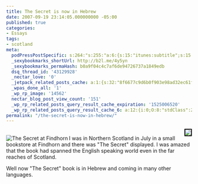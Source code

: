```yaml
---
title: The Secret is now in Hebrew
date: 2007-09-19 23:14:05.000000000 -05:00
published: true
categories:
- Essays
tags:
- scotland
meta:
  podPressPostSpecific: s:264:"s:255:"a:6:{s:15:"itunes:subtitle";s:15:"##PostExcerpt##";s:14:"itunes:summary";s:15:"##PostExcerpt##";s:15:"itunes:keywords";s:17:"##WordPressCats##";s:13:"itunes:author";s:10:"##Global##";s:15:"itunes:explicit";s:7:"Default";s:12:"itunes:block";s:7:"Default";}";";
  _sexybookmarks_shortUrl: http://b2l.me/4y5yn
  _sexybookmarks_permaHash: b0a9f04c4c7af6de94726737a1849edb
  dsq_thread_id: '43129928'
  _nectar_love: '0'
  _jetpack_related_posts_cache: a:1:{s:32:"8f6677c9d6b0f903e98ad32ec61f8deb";a:2:{s:7:"expires";i:1504035669;s:7:"payload";a:3:{i:0;a:1:{s:2:"id";i:1027;}i:1;a:1:{s:2:"id";i:213;}i:2;a:1:{s:2:"id";i:1414;}}}}
  _wpas_done_all: '1'
  _wp_rp_image: '14562'
  nectar_blog_post_view_count: '151'
  _wp_rp_related_posts_query_result_cache_expiration: '1525006520'
  _wp_rp_related_posts_query_result_cache_6: a:12:{i:0;O:8:"stdClass":2:{s:7:"post_id";s:3:"291";s:5:"score";s:17:"76.61322421155589";}i:1;O:8:"stdClass":2:{s:7:"post_id";s:4:"4421";s:5:"score";s:17:"64.33551390793933";}i:2;O:8:"stdClass":2:{s:7:"post_id";s:3:"213";s:5:"score";s:17:"64.33551390793933";}i:3;O:8:"stdClass":2:{s:7:"post_id";s:3:"347";s:5:"score";s:17:"58.34404936061347";}i:4;O:8:"stdClass":2:{s:7:"post_id";s:3:"277";s:5:"score";s:18:"29.326742574911215";}i:5;O:8:"stdClass":2:{s:7:"post_id";s:4:"1311";s:5:"score";s:18:"13.816524394348443";}i:6;O:8:"stdClass":2:{s:7:"post_id";s:4:"4419";s:5:"score";s:18:"13.157211973175636";}i:7;O:8:"stdClass":2:{s:7:"post_id";s:3:"314";s:5:"score";s:18:"13.151664119250968";}i:8;O:8:"stdClass":2:{s:7:"post_id";s:4:"4388";s:5:"score";s:18:"12.857378233844221";}i:9;O:8:"stdClass":2:{s:7:"post_id";s:4:"4431";s:5:"score";s:18:"12.340733903029053";}i:10;O:8:"stdClass":2:{s:7:"post_id";s:4:"1387";s:5:"score";s:18:"12.340733903029053";}i:11;O:8:"stdClass":2:{s:7:"post_id";s:3:"121";s:5:"score";s:18:"12.340733903029053";}}
permalink: "/the-secret-is-now-in-hebrew/"
---
```

<p><a href="http://www.flickr.com/photos/shoogior/1412079743/" rel="nofollow"><img src="http://farm2.static.flickr.com/1107/1412079743_8a81c5cdda_m.jpg" style="border: 2px solid #000000" align="right" / rel="nofollow"/></a><br />
<img src="{{ site.baseurl }}/posts/2007/09/the-secret.thumbnail.jpg" alt="The Secret at Findhorn" align="left" />I was in Northern Scotland in July in a small bookstore at Findhorn and there was "The Secret" displayed.  I was amazed that the book had spanned the English speaking world even in the far reaches of Scotland.</p>
<p>Well now "The Secret" book is in Hebrew and coming in many other languages.</p>
